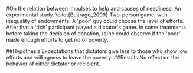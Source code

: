 #On the relation between impulses to help and causes of neediness: An experimental study. \citet{Buitrago_2009}
Two-person game, with inequality of endowments. A 'poor' guy could choose the level of efforts. After that a 'rich' participant played a dictator's game. In some treatments before taking the decision of donation, (s)he could observe if the 'poor' made enough efforts to get rid of poverty. 


##Hypothesis
Expectations that dictators give less to those who show low efforts and willingness to leave the poverty.
##Results
No effect on the behavior of either dictator or recipient.

